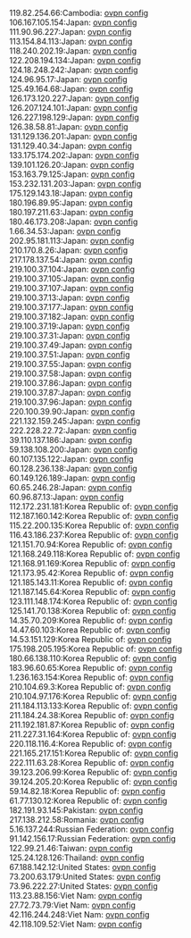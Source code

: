 119.82.254.66:Cambodia: [ovpn config](vpn/119_82_254_66.ovpn)  
106.167.105.154:Japan: [ovpn config](vpn/106_167_105_154.ovpn)  
111.90.96.227:Japan: [ovpn config](vpn/111_90_96_227.ovpn)  
113.154.84.113:Japan: [ovpn config](vpn/113_154_84_113.ovpn)  
118.240.202.19:Japan: [ovpn config](vpn/118_240_202_19.ovpn)  
122.208.194.134:Japan: [ovpn config](vpn/122_208_194_134.ovpn)  
124.18.248.242:Japan: [ovpn config](vpn/124_18_248_242.ovpn)  
124.96.95.17:Japan: [ovpn config](vpn/124_96_95_17.ovpn)  
125.49.164.68:Japan: [ovpn config](vpn/125_49_164_68.ovpn)  
126.173.120.227:Japan: [ovpn config](vpn/126_173_120_227.ovpn)  
126.207.124.101:Japan: [ovpn config](vpn/126_207_124_101.ovpn)  
126.227.198.129:Japan: [ovpn config](vpn/126_227_198_129.ovpn)  
126.38.58.81:Japan: [ovpn config](vpn/126_38_58_81.ovpn)  
131.129.136.201:Japan: [ovpn config](vpn/131_129_136_201.ovpn)  
131.129.40.34:Japan: [ovpn config](vpn/131_129_40_34.ovpn)  
133.175.174.202:Japan: [ovpn config](vpn/133_175_174_202.ovpn)  
139.101.126.20:Japan: [ovpn config](vpn/139_101_126_20.ovpn)  
153.163.79.125:Japan: [ovpn config](vpn/153_163_79_125.ovpn)  
153.232.131.203:Japan: [ovpn config](vpn/153_232_131_203.ovpn)  
175.129.143.18:Japan: [ovpn config](vpn/175_129_143_18.ovpn)  
180.196.89.95:Japan: [ovpn config](vpn/180_196_89_95.ovpn)  
180.197.211.63:Japan: [ovpn config](vpn/180_197_211_63.ovpn)  
180.46.173.208:Japan: [ovpn config](vpn/180_46_173_208.ovpn)  
1.66.34.53:Japan: [ovpn config](vpn/1_66_34_53.ovpn)  
202.95.181.113:Japan: [ovpn config](vpn/202_95_181_113.ovpn)  
210.170.8.26:Japan: [ovpn config](vpn/210_170_8_26.ovpn)  
217.178.137.54:Japan: [ovpn config](vpn/217_178_137_54.ovpn)  
219.100.37.104:Japan: [ovpn config](vpn/219_100_37_104.ovpn)  
219.100.37.105:Japan: [ovpn config](vpn/219_100_37_105.ovpn)  
219.100.37.107:Japan: [ovpn config](vpn/219_100_37_107.ovpn)  
219.100.37.13:Japan: [ovpn config](vpn/219_100_37_13.ovpn)  
219.100.37.177:Japan: [ovpn config](vpn/219_100_37_177.ovpn)  
219.100.37.182:Japan: [ovpn config](vpn/219_100_37_182.ovpn)  
219.100.37.19:Japan: [ovpn config](vpn/219_100_37_19.ovpn)  
219.100.37.31:Japan: [ovpn config](vpn/219_100_37_31.ovpn)  
219.100.37.49:Japan: [ovpn config](vpn/219_100_37_49.ovpn)  
219.100.37.51:Japan: [ovpn config](vpn/219_100_37_51.ovpn)  
219.100.37.55:Japan: [ovpn config](vpn/219_100_37_55.ovpn)  
219.100.37.58:Japan: [ovpn config](vpn/219_100_37_58.ovpn)  
219.100.37.86:Japan: [ovpn config](vpn/219_100_37_86.ovpn)  
219.100.37.87:Japan: [ovpn config](vpn/219_100_37_87.ovpn)  
219.100.37.96:Japan: [ovpn config](vpn/219_100_37_96.ovpn)  
220.100.39.90:Japan: [ovpn config](vpn/220_100_39_90.ovpn)  
221.132.159.245:Japan: [ovpn config](vpn/221_132_159_245.ovpn)  
222.228.22.72:Japan: [ovpn config](vpn/222_228_22_72.ovpn)  
39.110.137.186:Japan: [ovpn config](vpn/39_110_137_186.ovpn)  
59.138.108.200:Japan: [ovpn config](vpn/59_138_108_200.ovpn)  
60.107.135.122:Japan: [ovpn config](vpn/60_107_135_122.ovpn)  
60.128.236.138:Japan: [ovpn config](vpn/60_128_236_138.ovpn)  
60.149.126.189:Japan: [ovpn config](vpn/60_149_126_189.ovpn)  
60.65.246.28:Japan: [ovpn config](vpn/60_65_246_28.ovpn)  
60.96.87.13:Japan: [ovpn config](vpn/60_96_87_13.ovpn)  
112.172.231.181:Korea Republic of: [ovpn config](vpn/112_172_231_181.ovpn)  
112.187.160.142:Korea Republic of: [ovpn config](vpn/112_187_160_142.ovpn)  
115.22.200.135:Korea Republic of: [ovpn config](vpn/115_22_200_135.ovpn)  
116.43.186.237:Korea Republic of: [ovpn config](vpn/116_43_186_237.ovpn)  
121.151.70.94:Korea Republic of: [ovpn config](vpn/121_151_70_94.ovpn)  
121.168.249.118:Korea Republic of: [ovpn config](vpn/121_168_249_118.ovpn)  
121.168.91.169:Korea Republic of: [ovpn config](vpn/121_168_91_169.ovpn)  
121.173.95.42:Korea Republic of: [ovpn config](vpn/121_173_95_42.ovpn)  
121.185.143.11:Korea Republic of: [ovpn config](vpn/121_185_143_11.ovpn)  
121.187.145.64:Korea Republic of: [ovpn config](vpn/121_187_145_64.ovpn)  
123.111.148.174:Korea Republic of: [ovpn config](vpn/123_111_148_174.ovpn)  
125.141.70.138:Korea Republic of: [ovpn config](vpn/125_141_70_138.ovpn)  
14.35.70.209:Korea Republic of: [ovpn config](vpn/14_35_70_209.ovpn)  
14.47.60.103:Korea Republic of: [ovpn config](vpn/14_47_60_103.ovpn)  
14.53.151.129:Korea Republic of: [ovpn config](vpn/14_53_151_129.ovpn)  
175.198.205.195:Korea Republic of: [ovpn config](vpn/175_198_205_195.ovpn)  
180.66.138.110:Korea Republic of: [ovpn config](vpn/180_66_138_110.ovpn)  
183.96.60.65:Korea Republic of: [ovpn config](vpn/183_96_60_65.ovpn)  
1.236.163.154:Korea Republic of: [ovpn config](vpn/1_236_163_154.ovpn)  
210.104.69.3:Korea Republic of: [ovpn config](vpn/210_104_69_3.ovpn)  
210.104.97.176:Korea Republic of: [ovpn config](vpn/210_104_97_176.ovpn)  
211.184.113.133:Korea Republic of: [ovpn config](vpn/211_184_113_133.ovpn)  
211.184.24.38:Korea Republic of: [ovpn config](vpn/211_184_24_38.ovpn)  
211.192.181.87:Korea Republic of: [ovpn config](vpn/211_192_181_87.ovpn)  
211.227.31.164:Korea Republic of: [ovpn config](vpn/211_227_31_164.ovpn)  
220.118.116.4:Korea Republic of: [ovpn config](vpn/220_118_116_4.ovpn)  
221.165.217.151:Korea Republic of: [ovpn config](vpn/221_165_217_151.ovpn)  
222.111.63.28:Korea Republic of: [ovpn config](vpn/222_111_63_28.ovpn)  
39.123.206.99:Korea Republic of: [ovpn config](vpn/39_123_206_99.ovpn)  
39.124.205.20:Korea Republic of: [ovpn config](vpn/39_124_205_20.ovpn)  
59.14.82.18:Korea Republic of: [ovpn config](vpn/59_14_82_18.ovpn)  
61.77.130.12:Korea Republic of: [ovpn config](vpn/61_77_130_12.ovpn)  
182.191.93.145:Pakistan: [ovpn config](vpn/182_191_93_145.ovpn)  
217.138.212.58:Romania: [ovpn config](vpn/217_138_212_58.ovpn)  
5.16.137.244:Russian Federation: [ovpn config](vpn/5_16_137_244.ovpn)  
91.142.156.17:Russian Federation: [ovpn config](vpn/91_142_156_17.ovpn)  
122.99.21.46:Taiwan: [ovpn config](vpn/122_99_21_46.ovpn)  
125.24.128.126:Thailand: [ovpn config](vpn/125_24_128_126.ovpn)  
67.188.142.12:United States: [ovpn config](vpn/67_188_142_12.ovpn)  
73.200.63.179:United States: [ovpn config](vpn/73_200_63_179.ovpn)  
73.96.222.27:United States: [ovpn config](vpn/73_96_222_27.ovpn)  
113.23.88.156:Viet Nam: [ovpn config](vpn/113_23_88_156.ovpn)  
27.72.73.79:Viet Nam: [ovpn config](vpn/27_72_73_79.ovpn)  
42.116.244.248:Viet Nam: [ovpn config](vpn/42_116_244_248.ovpn)  
42.118.109.52:Viet Nam: [ovpn config](vpn/42_118_109_52.ovpn)  
